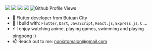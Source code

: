 [<img src="https://img.shields.io/badge/github-%2312100E.svg?&style=for-the-badge&logo=github&logoColor=white&color=black" />](https://github.com/nixtomalon)
[<img src="https://img.shields.io/badge/bitbucket-%2312100E.svg?&style=for-the-badge&logo=bitbucket&logoColor=white&color=9b51e0" />](https://bitbucket.org/nonix0713/workspace/overview/)
[<img src="https://img.shields.io/badge/instagram-%2312100E.svg?&style=for-the-badge&logo=instagram&color=405DE6" />](https://www.instagram.com/niiix.dev/) 
[<img src="https://img.shields.io/badge/linkedin-%230077B5.svg?&style=for-the-badge&logo=linkedin&logoColor=white" />](https://www.linkedin.com/in/norman-tomalon/)
![Github Profile Views](https://komarev.com/ghpvc/?username=nixtomalon&label=Profile%20views&color=0e75b6&style=flat)

- 🏢 Flutter developer from Butuan City
- 🧰 I build with: `Flutter`, `Dart`, `JavaScript`, `React.js`, `Express.js`, `C` ...
- ⚡ I enjoy watching anime, playing games, swimming and playing pingpong :)
- 📫 Reach out to me: nonixtomalon@gmail.com
